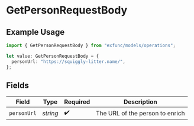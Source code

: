 # GetPersonRequestBody

## Example Usage

```typescript
import { GetPersonRequestBody } from "exfunc/models/operations";

let value: GetPersonRequestBody = {
  personUrl: "https://squiggly-litter.name/",
};
```

## Fields

| Field                           | Type                            | Required                        | Description                     |
| ------------------------------- | ------------------------------- | ------------------------------- | ------------------------------- |
| `personUrl`                     | *string*                        | :heavy_check_mark:              | The URL of the person to enrich |